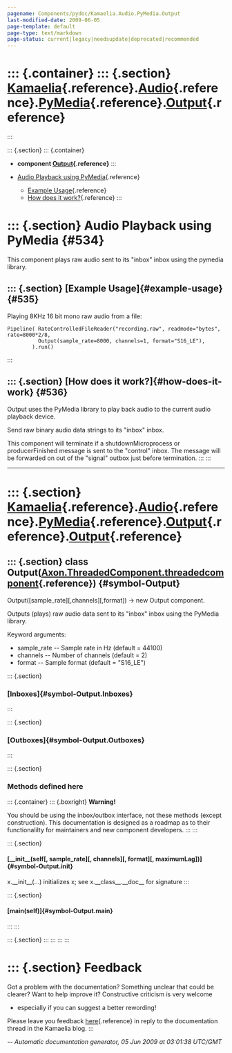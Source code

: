 ```yaml
---
pagename: Components/pydoc/Kamaelia.Audio.PyMedia.Output
last-modified-date: 2009-06-05
page-template: default
page-type: text/markdown
page-status: current|legacy|needsupdate|deprecated|recommended
---
```

::: {.container}
::: {.section}
[Kamaelia](/Components/pydoc/Kamaelia.html){.reference}.[Audio](/Components/pydoc/Kamaelia.Audio.html){.reference}.[PyMedia](/Components/pydoc/Kamaelia.Audio.PyMedia.html){.reference}.[Output](/Components/pydoc/Kamaelia.Audio.PyMedia.Output.html){.reference}
==================================================================================================================================================================================================================================================================
:::

::: {.section}
::: {.container}
-   **component
    [Output](/Components/pydoc/Kamaelia.Audio.PyMedia.Output.Output.html){.reference}**
:::

-   [Audio Playback using PyMedia](#534){.reference}
    -   [Example Usage](#535){.reference}
    -   [How does it work?](#536){.reference}
:::

::: {.section}
Audio Playback using PyMedia {#534}
============================

This component plays raw audio sent to its \"inbox\" inbox using the
pymedia library.

::: {.section}
[Example Usage]{#example-usage} {#535}
-------------------------------

Playing 8KHz 16 bit mono raw audio from a file:

``` {.literal-block}
Pipeline( RateControlledFileReader("recording.raw", readmode="bytes", rate=8000*2/8,
          Output(sample_rate=8000, channels=1, format="S16_LE"),
        ).run()
```
:::

::: {.section}
[How does it work?]{#how-does-it-work} {#536}
--------------------------------------

Output uses the PyMedia library to play back audio to the current audio
playback device.

Send raw binary audio data strings to its \"inbox\" inbox.

This component will terminate if a shutdownMicroprocess or
producerFinished message is sent to the \"control\" inbox. The message
will be forwarded on out of the \"signal\" outbox just before
termination.
:::
:::

------------------------------------------------------------------------

::: {.section}
[Kamaelia](/Components/pydoc/Kamaelia.html){.reference}.[Audio](/Components/pydoc/Kamaelia.Audio.html){.reference}.[PyMedia](/Components/pydoc/Kamaelia.Audio.PyMedia.html){.reference}.[Output](/Components/pydoc/Kamaelia.Audio.PyMedia.Output.html){.reference}.[Output](/Components/pydoc/Kamaelia.Audio.PyMedia.Output.Output.html){.reference}
====================================================================================================================================================================================================================================================================================================================================================

::: {.section}
class Output([Axon.ThreadedComponent.threadedcomponent](/Docs/Axon/Axon.ThreadedComponent.threadedcomponent.html){.reference}) {#symbol-Output}
------------------------------------------------------------------------------------------------------------------------------

Output(\[sample\_rate\]\[,channels\]\[,format\]) -\> new Output
component.

Outputs (plays) raw audio data sent to its \"inbox\" inbox using the
PyMedia library.

Keyword arguments:

-   sample\_rate \-- Sample rate in Hz (default = 44100)
-   channels \-- Number of channels (default = 2)
-   format \-- Sample format (default = \"S16\_LE\")

::: {.section}
### [Inboxes]{#symbol-Output.Inboxes}
:::

::: {.section}
### [Outboxes]{#symbol-Output.Outboxes}
:::

::: {.section}
### Methods defined here

::: {.container}
::: {.boxright}
**Warning!**

You should be using the inbox/outbox interface, not these methods
(except construction). This documentation is designed as a roadmap as to
their functionalilty for maintainers and new component developers.
:::
:::

::: {.section}
#### [\_\_init\_\_(self\[, sample\_rate\]\[, channels\]\[, format\]\[, maximumLag\])]{#symbol-Output.__init__}

x.\_\_init\_\_(\...) initializes x; see x.\_\_class\_\_.\_\_doc\_\_ for
signature
:::

::: {.section}
#### [main(self)]{#symbol-Output.main}
:::
:::

::: {.section}
:::
:::
:::
:::

::: {.section}
Feedback
========

Got a problem with the documentation? Something unclear that could be
clearer? Want to help improve it? Constructive criticism is very welcome
- especially if you can suggest a better rewording!

Please leave you feedback
[here](../../../cgi-bin/blog/blog.cgi?rm=viewpost&nodeid=1142023701){.reference}
in reply to the documentation thread in the Kamaelia blog.
:::

*\-- Automatic documentation generator, 05 Jun 2009 at 03:01:38 UTC/GMT*

